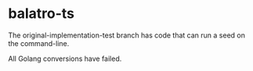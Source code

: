 # balatro-ts

The original-implementation-test branch has code that can run a seed on the command-line.

All Golang conversions have failed.
